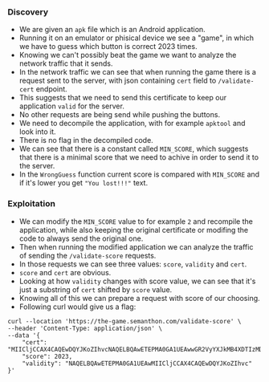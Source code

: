 ### Discovery

* We are given an `apk` file which is an Android application.
* Running it on an emulator or phisical device we see a "game", in which we have to guess which button is correct 2023 times.
* Knowing we can't possibly beat the game we want to analyze the network traffic that it sends.
* In the network traffic we can see that when running the game there is a request sent to the server, with json containing `cert` field to `/validate-cert` endpoint.
* This suggests that we need to send this certificate to keep our application `valid` for the server.
* No other requests are being send while pushing the buttons.
* We need to decompile the application, with for example `apktool` and look into it.
* There is no flag in the decompiled code.
* We can see that there is a constant called `MIN_SCORE`, which suggests that there is a minimal score that we need to achive in order to send it to the server.
* In the `WrongGuess` function current score is compared with `MIN_SCORE` and if it's lower you get `"You lost!!!"` text.



### Exploitation
* We can modify the `MIN_SCORE` value to for example `2` and recompile the application, while also keeping the original certificate or modifing the code to always send the original one.
* Then when running the modified application we can analyze the traffic of sending the `/validate-score` requests.
* In those requests we can see three values: `score`, `validity` and `cert`.
* `score` and `cert` are obvious.
* Looking at how `validity` changes with score value, we can see that it's just a substring of `cert` shifted by `score` value.
* Knowing all of this we can prepare a request with score of our choosing.
* Following curl would give us a flag:

```
curl --location 'https://the-game.semanthon.com/validate-score' \
--header 'Content-Type: application/json' \
--data '{
    "cert": "MIICljCCAX4CAQEwDQYJKoZIhvcNAQELBQAwETEPMA0GA1UEAwwGR2VyYXJkMB4XDTIzMDQwOTIx\nNDEzM1oXDTQ4MDQwMjIxNDEzM1owETEPMA0GA1UEAwwGR2VyYXJkMIIBIjANBgkqhkiG9w0BAQEF\nAAOCAQ8AMIIBCgKCAQEAgD6G3YsSpSudfMviIc4SrEUGDiUrkm7alsU17dT8Qu+I575g3xhZ3J4t\neTyMtvSQGFCk6wPmDtzVuvWMgdOa\/dkpTWrIS3WPlidT+uIovF\/Rc4iNgUYoqXGeO5wqUKtoTEz+\nbndwCKfBZpqeCdOuKI2tferXBDBIUP4UrTO40zo7r4\/bENg+Xb\/FfFRWwqD5q1t81+2kVWCr3Ge3\nH\/jWKqTOZBOwnk4f+E6JkTwskU9gdSB4YTls2X+ca2UC\/YpqwJXPQ0cG4HErwYcJrikSfJqIiPUc\nXG0wbr9D8nO7wVELs4tFbEGX5rmcHXiBqLY\/Y81KIBIaNMvWKqDKW\/P6fwIDAQABMA0GCSqGSIb3\nDQEBCwUAA4IBAQBHAiJpEsO6L94dK9x9cxWAyfcuU4nhMWFKTvFjzgZQyp6E7JMZrqn8V7q9ybm1\n7ucn3Xc5jxvHr\/M8dqdoMOF4mjqKlEGhArQN90X0rJlJXXfA5k+dS3VRGY6ajqytPhf+qohpCF0P\nHwTpkrOeWTpZf6oLW1CLIUxpaSalh0ox+f3827yvEjl+CwRUeTho4AhwsfLcPO6pSI7my5W53N\/k\nbD\/pnpdKY5yKgjwmmfyQy4YFiYixTkg68fRSD55eGu+lPKmnHq6AzSC64PTkQj05NFMIl7h1fl2n\nqs8pDHCRcWYVH1bWVUcQhWKxVyZRHS\/TGLe936+2k7WSGrqygO0p",
    "score": 2023,
    "validity": "NAQELBQAwETEPMA0GA1UEAwMIICljCCAX4CAQEwDQYJKoZIhvc"
}'
```